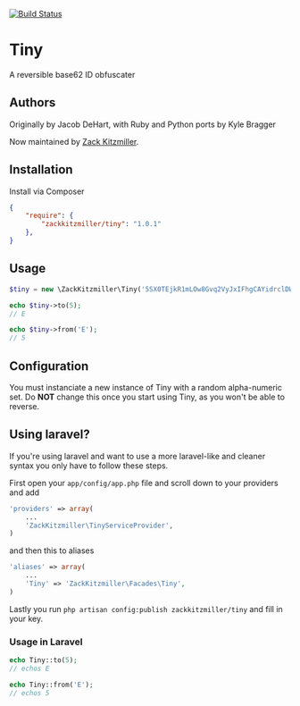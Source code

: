 [![Build Status](https://travis-ci.org/zackkitzmiller/tiny-php.png?branch=master)](https://travis-ci.org/zackkitzmiller/tiny-php)

# Tiny

A reversible base62 ID obfuscater

## Authors

Originally by Jacob DeHart, with Ruby and Python ports by Kyle Bragger

Now maintained by [Zack Kitzmiller](https://github.com/zackkitzmiller).

## Installation

Install via Composer

```json
{
    "require": {
        "zackkitzmiller/tiny": "1.0.1"
    },
}
```

## Usage

```php
$tiny = new \ZackKitzmiller\Tiny('5SX0TEjkR1mLOw8Gvq2VyJxIFhgCAYidrclDWaM3so9bfzZpuUenKtP74QNH6B');

echo $tiny->to(5);
// E

echo $tiny->from('E');
// 5
```

## Configuration

You must instanciate a new instance of Tiny with a random alpha-numeric set. Do **NOT** change this once you start using Tiny, as you won't be able to reverse.

## Using laravel?

If you're using laravel and want to use a more laravel-like and cleaner syntax you only have to follow these steps.

First open your ``app/config/app.php`` file and scroll down to your providers and add
```php
'providers' => array(
    ...
    'ZackKitzmiller\TinyServiceProvider',
)
```
and then this to aliases
```php
'aliases' => array(
    ...
    'Tiny' => 'ZackKitzmiller\Facades\Tiny',
)
```

Lastly you run ``php artisan config:publish zackkitzmiller/tiny`` and fill in your key.

### Usage in Laravel
```php
echo Tiny::to(5);
// echos E

echo Tiny::from('E');
// echos 5
```
